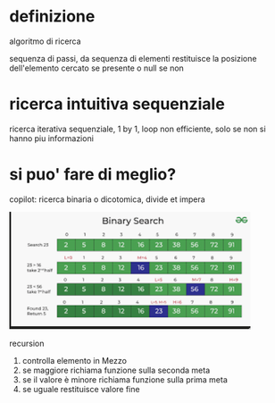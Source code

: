 # definizione

algoritmo di ricerca

sequenza di passi, da sequenza di elementi restituisce la posizione
dell'elemento cercato se presente o null se non

# ricerca intuitiva sequenziale

ricerca iterativa sequenziale, 1 by 1, loop non efficiente, solo se non si hanno
piu informazioni

# si puo' fare di meglio?

copilot: ricerca binaria o dicotomica, divide et impera

![](img/2023-11-28-17-32-57.png)

recursion

1. controlla elemento in Mezzo
2. se maggiore richiama funzione sulla seconda meta
3. se il valore è minore richiama funzione sulla prima meta
4. se uguale restituisce valore fine
